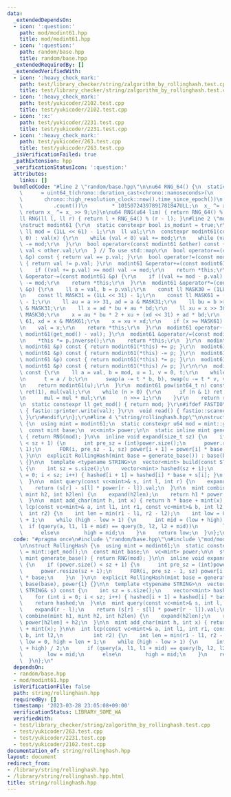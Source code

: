 ```yaml
---
data:
  _extendedDependsOn:
  - icon: ':question:'
    path: mod/modint61.hpp
    title: mod/modint61.hpp
  - icon: ':question:'
    path: random/base.hpp
    title: random/base.hpp
  _extendedRequiredBy: []
  _extendedVerifiedWith:
  - icon: ':heavy_check_mark:'
    path: test/library_checker/string/zalgorithm_by_rollinghash.test.cpp
    title: test/library_checker/string/zalgorithm_by_rollinghash.test.cpp
  - icon: ':heavy_check_mark:'
    path: test/yukicoder/2102.test.cpp
    title: test/yukicoder/2102.test.cpp
  - icon: ':x:'
    path: test/yukicoder/2231.test.cpp
    title: test/yukicoder/2231.test.cpp
  - icon: ':heavy_check_mark:'
    path: test/yukicoder/263.test.cpp
    title: test/yukicoder/263.test.cpp
  _isVerificationFailed: true
  _pathExtension: hpp
  _verificationStatusIcon: ':question:'
  attributes:
    links: []
  bundledCode: "#line 2 \"random/base.hpp\"\n\nu64 RNG_64() {\n  static uint64_t x_\n\
    \      = uint64_t(chrono::duration_cast<chrono::nanoseconds>(\n              \
    \       chrono::high_resolution_clock::now().time_since_epoch())\n           \
    \          .count())\n        * 10150724397891781847ULL;\n  x_ ^= x_ << 7;\n \
    \ return x_ ^= x_ >> 9;\n}\n\nu64 RNG(u64 lim) { return RNG_64() % lim; }\n\n\
    ll RNG(ll l, ll r) { return l + RNG_64() % (r - l); }\n#line 2 \"mod/modint61.hpp\"\
    \nstruct modint61 {\r\n  static constexpr bool is_modint = true;\r\n  static constexpr\
    \ ll mod = (1LL << 61) - 1;\r\n  ll val;\r\n  constexpr modint61(const ll x =\
    \ 0) : val(x) {\r\n    while (val < 0) val += mod;\r\n    while (val >= mod) val\
    \ -= mod;\r\n  }\r\n  bool operator<(const modint61 &other) const {\r\n    return\
    \ val < other.val;\r\n  } // To use std::map\r\n  bool operator==(const modint61\
    \ &p) const { return val == p.val; }\r\n  bool operator!=(const modint61 &p) const\
    \ { return val != p.val; }\r\n  modint61 &operator+=(const modint61 &p) {\r\n\
    \    if ((val += p.val) >= mod) val -= mod;\r\n    return *this;\r\n  }\r\n  modint61\
    \ &operator-=(const modint61 &p) {\r\n    if ((val += mod - p.val) >= mod) val\
    \ -= mod;\r\n    return *this;\r\n  }\r\n  modint61 &operator*=(const modint61\
    \ &p) {\r\n    ll a = val, b = p.val;\r\n    const ll MASK30 = (1LL << 30) - 1;\r\
    \n    const ll MASK31 = (1LL << 31) - 1;\r\n    const ll MASK61 = (1LL << 61)\
    \ - 1;\r\n    ll au = a >> 31, ad = a & MASK31;\r\n    ll bu = b >> 31, bd = b\
    \ & MASK31;\r\n    ll x = ad * bu + au * bd;\r\n    ll xu = x >> 30, xd = x &\
    \ MASK30;\r\n    x = au * bu * 2 + xu + (xd << 31) + ad * bd;\r\n    xu = x >>\
    \ 61, xd = x & MASK61;\r\n    x = xu + xd;\r\n    if (x >= MASK61) x -= MASK61;\r\
    \n    val = x;\r\n    return *this;\r\n  }\r\n  modint61 operator-() const { return\
    \ modint61(get_mod() - val); }\r\n  modint61 &operator/=(const modint61 &p) {\r\
    \n    *this *= p.inverse();\r\n    return *this;\r\n  }\r\n  modint61 operator+(const\
    \ modint61 &p) const { return modint61(*this) += p; }\r\n  modint61 operator-(const\
    \ modint61 &p) const { return modint61(*this) -= p; }\r\n  modint61 operator*(const\
    \ modint61 &p) const { return modint61(*this) *= p; }\r\n  modint61 operator/(const\
    \ modint61 &p) const { return modint61(*this) /= p; }\r\n\r\n  modint61 inverse()\
    \ const {\r\n    ll a = val, b = mod, u = 1, v = 0, t;\r\n    while (b > 0) {\r\
    \n      t = a / b;\r\n      swap(a -= t * b, b), swap(u -= t * v, v);\r\n    }\r\
    \n    return modint61(u);\r\n  }\r\n  modint61 pow(int64_t n) const {\r\n    modint61\
    \ ret(1), mul(val);\r\n    while (n > 0) {\r\n      if (n & 1) ret = ret * mul;\r\
    \n      mul = mul * mul;\r\n      n >>= 1;\r\n    }\r\n    return ret;\r\n  }\r\
    \n  static constexpr ll get_mod() { return mod; }\r\n#ifdef FASTIO\r\n  void write()\
    \ { fastio::printer.write(val); }\r\n  void read() { fastio::scanner.read(val);\
    \ }\r\n#endif\r\n};\r\n#line 4 \"string/rollinghash.hpp\"\n\nstruct RollingHash\
    \ {\n  using mint = modint61;\n  static constexpr u64 mod = mint::get_mod();\n\
    \  const mint base;\n  vc<mint> power;\n\n  static inline mint generate_base()\
    \ { return RNG(mod); }\n\n  inline void expand(size_t sz) {\n    if (power.size()\
    \ < sz + 1) {\n      int pre_sz = (int)power.size();\n      power.resize(sz +\
    \ 1);\n      FOR(i, pre_sz - 1, sz) power[i + 1] = power[i] * base;\n    }\n \
    \ }\n\n  explicit RollingHash(mint base = generate_base()) : base(base), power{1}\
    \ {}\n\n  template <typename STRING>\n  vector<mint> build(const STRING& s) const\
    \ {\n    int sz = s.size();\n    vector<mint> hashed(sz + 1);\n    for (int i\
    \ = 0; i < sz; i++) { hashed[i + 1] = hashed[i] * base + s[i]; }\n    return hashed;\n\
    \  }\n\n  mint query(const vc<mint>& s, int l, int r) {\n    expand(r - l);\n\
    \    return (s[r] - s[l] * power[r - l]).val;\n  }\n\n  mint combine(mint h1,\
    \ mint h2, int h2len) {\n    expand(h2len);\n    return h1 * power[h2len] + h2;\n\
    \  }\n\n  mint add_char(mint h, int x) { return h * base + mint(x); }\n\n  int\
    \ lcp(const vc<mint>& a, int l1, int r1, const vc<mint>& b, int l2,\n        \
    \  int r2) {\n    int len = min(r1 - l1, r2 - l2);\n    int low = 0, high = len\
    \ + 1;\n    while (high - low > 1) {\n      int mid = (low + high) / 2;\n    \
    \  if (query(a, l1, l1 + mid) == query(b, l2, l2 + mid))\n        low = mid;\n\
    \      else\n        high = mid;\n    }\n    return low;\n  }\n};\n"
  code: "#pragma once\n#include \"random/base.hpp\"\n#include \"mod/modint61.hpp\"\
    \n\nstruct RollingHash {\n  using mint = modint61;\n  static constexpr u64 mod\
    \ = mint::get_mod();\n  const mint base;\n  vc<mint> power;\n\n  static inline\
    \ mint generate_base() { return RNG(mod); }\n\n  inline void expand(size_t sz)\
    \ {\n    if (power.size() < sz + 1) {\n      int pre_sz = (int)power.size();\n\
    \      power.resize(sz + 1);\n      FOR(i, pre_sz - 1, sz) power[i + 1] = power[i]\
    \ * base;\n    }\n  }\n\n  explicit RollingHash(mint base = generate_base()) :\
    \ base(base), power{1} {}\n\n  template <typename STRING>\n  vector<mint> build(const\
    \ STRING& s) const {\n    int sz = s.size();\n    vector<mint> hashed(sz + 1);\n\
    \    for (int i = 0; i < sz; i++) { hashed[i + 1] = hashed[i] * base + s[i]; }\n\
    \    return hashed;\n  }\n\n  mint query(const vc<mint>& s, int l, int r) {\n\
    \    expand(r - l);\n    return (s[r] - s[l] * power[r - l]).val;\n  }\n\n  mint\
    \ combine(mint h1, mint h2, int h2len) {\n    expand(h2len);\n    return h1 *\
    \ power[h2len] + h2;\n  }\n\n  mint add_char(mint h, int x) { return h * base\
    \ + mint(x); }\n\n  int lcp(const vc<mint>& a, int l1, int r1, const vc<mint>&\
    \ b, int l2,\n          int r2) {\n    int len = min(r1 - l1, r2 - l2);\n    int\
    \ low = 0, high = len + 1;\n    while (high - low > 1) {\n      int mid = (low\
    \ + high) / 2;\n      if (query(a, l1, l1 + mid) == query(b, l2, l2 + mid))\n\
    \        low = mid;\n      else\n        high = mid;\n    }\n    return low;\n\
    \  }\n};\n"
  dependsOn:
  - random/base.hpp
  - mod/modint61.hpp
  isVerificationFile: false
  path: string/rollinghash.hpp
  requiredBy: []
  timestamp: '2023-03-28 23:05:08+09:00'
  verificationStatus: LIBRARY_SOME_WA
  verifiedWith:
  - test/library_checker/string/zalgorithm_by_rollinghash.test.cpp
  - test/yukicoder/263.test.cpp
  - test/yukicoder/2231.test.cpp
  - test/yukicoder/2102.test.cpp
documentation_of: string/rollinghash.hpp
layout: document
redirect_from:
- /library/string/rollinghash.hpp
- /library/string/rollinghash.hpp.html
title: string/rollinghash.hpp
---
```

